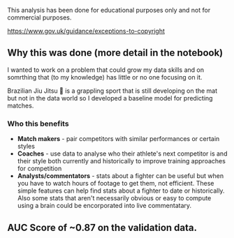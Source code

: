 This analysis has been done for educational purposes only and not for commercial purposes.

https://www.gov.uk/guidance/exceptions-to-copyright

## Why this was done (more detail in the notebook)

I wanted to work on a problem that could grow my data skills and on somrthing that (to my knowledge) has little or no one focusing on it. 

Brazilian Jiu Jitsu 🥋 is a grappling sport that is still developing on the mat but not in the data world so I developed a baseline model for predicting matches. 

### Who this benefits
* **Match makers** - pair competitors with similar performances or certain styles
* **Coaches** - use data to analyse who their athlete's next competitor is and their style both currently and historically to improve training approaches for competition
* **Analysts/commentators** - stats about a fighter can be useful but when you have to watch hours of footage to get them, not efficient. These simple features can help find stats about a fighter to date or historically. Also some stats that aren't necessarily obvious or easy to compute using a brain could be encorporated into live commentatary. 

## AUC Score of ~0.87 on the validation data.


